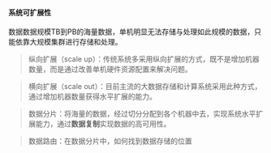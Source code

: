 #### 系统可扩展性

数据数据规模TB到PB的海量数据，单机明显无法存储与处理如此规模的数据，只能依靠大规模集群进行存储和处理。

> 纵向扩展（scale up）：传统系统多采用纵向扩展的方式，既不是增加机器数量，而是通过改善单机硬件资源配置来解决问题。

> 横向扩展（scale out）：目前主流的大数据存储和计算系统采用此种方式，通过增加机器数量获得水平扩展的能力。

> 数据分片：将海量的数据，经过切分分配到各个机器中去，实现系统水平扩展能力，通过**数据复制**实现数据的高可用性。

> 数据路由：在数据分片中，如何找到数据存储的位置



###
